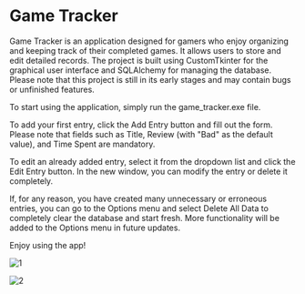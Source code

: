 # Game Tracker
Game Tracker is an application designed for gamers who enjoy organizing and keeping track of their completed games. It allows users to store and edit detailed records. The project is built using CustomTkinter for the graphical user interface and SQLAlchemy for managing the database. 
Please note that this project is still in its early stages and may contain bugs or unfinished features.

To start using the application, simply run the game_tracker.exe file.

To add your first entry, click the Add Entry button and fill out the form. Please note that fields such as Title, Review (with "Bad" as the default value), and Time Spent are mandatory.

To edit an already added entry, select it from the dropdown list and click the Edit Entry button. In the new window, you can modify the entry or delete it completely.

If, for any reason, you have created many unnecessary or erroneous entries, you can go to the Options menu and select Delete All Data to completely clear the database and start fresh. More functionality will be added to the Options menu in future updates.

Enjoy using the app!

![1](https://github.com/user-attachments/assets/6c53a5fa-bfd8-4654-9a11-f71425a36634)

![2](https://github.com/user-attachments/assets/0b900bbe-2ede-4e6f-9dbb-e36e20437ebe)




